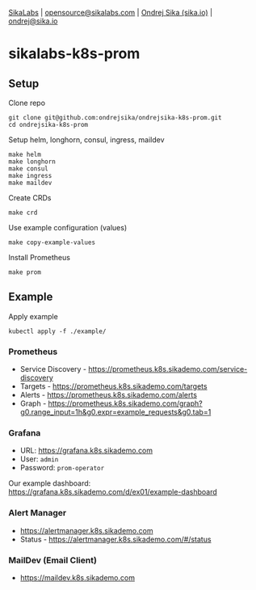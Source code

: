 [SikaLabs](https://sikalabs.com) | <opensource@sikalabs.com> | [Ondrej Sika (sika.io)](https://sika.io) | <ondrej@sika.io>

# sikalabs-k8s-prom

## Setup

Clone repo

```
git clone git@github.com:ondrejsika/ondrejsika-k8s-prom.git
cd ondrejsika-k8s-prom
```

Setup helm, longhorn, consul, ingress, maildev

```
make helm
make longhorn
make consul
make ingress
make maildev
```

Create CRDs

```
make crd
```

Use example configuration (values)

```
make copy-example-values
```

Install Prometheus

```
make prom
```

## Example

Apply example

```
kubectl apply -f ./example/
```

### Prometheus

- Service Discovery - https://prometheus.k8s.sikademo.com/service-discovery
- Targets - https://prometheus.k8s.sikademo.com/targets
- Alerts - https://prometheus.k8s.sikademo.com/alerts
- Graph - https://prometheus.k8s.sikademo.com/graph?g0.range_input=1h&g0.expr=example_requests&g0.tab=1

### Grafana

- URL: https://grafana.k8s.sikademo.com
- User: `admin`
- Password: `prom-operator`

Our example dashboard: https://grafana.k8s.sikademo.com/d/ex01/example-dashboard

### Alert Manager

- https://alertmanager.k8s.sikademo.com
- Status - https://alertmanager.k8s.sikademo.com/#/status

### MailDev (Email Client)

- https://maildev.k8s.sikademo.com
